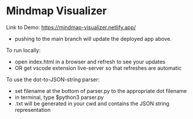# Mindmap Visualizer

Link to Demo: https://mindmap-visualizer.netlify.app/

- pushing to the main branch will update the deployed app above.

To run locally:

- open index.html in a browser and refresh to see your updates
- OR get vscode extension live-server so that refreshes are automatic

To use the dot-to-JSON-string parser:

- set filename at the bottom of parser.py to the appropriate dot filename 
- in terminal, type $python3 parser.py
- <output>.txt will be generated in your cwd and contains the JSON string representation
